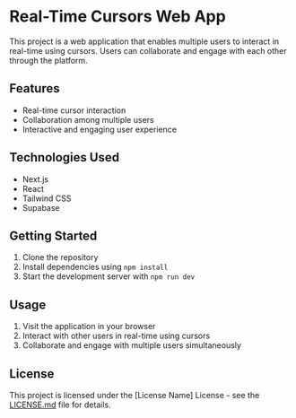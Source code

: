 # Real-Time Cursors Web App


This project is a web application that enables multiple users to interact in real-time using cursors. Users can collaborate and engage with each other through the platform.

## Features

- Real-time cursor interaction
- Collaboration among multiple users
- Interactive and engaging user experience

## Technologies Used

- Next.js
- React
- Tailwind CSS
- Supabase

## Getting Started

1. Clone the repository
2. Install dependencies using `npm install`
3. Start the development server with `npm run dev`

## Usage

1. Visit the application in your browser
2. Interact with other users in real-time using cursors
3. Collaborate and engage with multiple users simultaneously

## License

This project is licensed under the [License Name] License - see the [LICENSE.md](./LICENSE.md) file for details.
